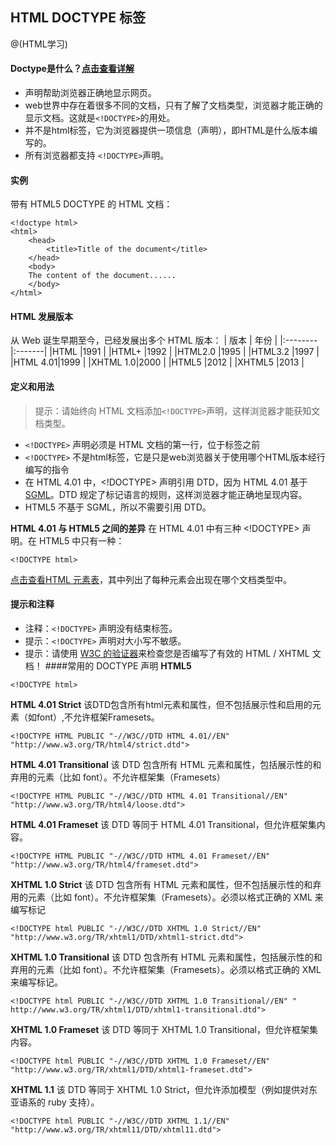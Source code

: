 
##  HTML DOCTYPE 标签

@(HTML学习)

#### Doctype是什么？[点击查看详解](http://baike.baidu.com/link?url=m22fNdtgIp-_H25sPY4D-29MqjQAZ1Ei3WOXvNCs1ag-C-9aQwLLmoQ0XDP4M-MTiMbEOAisya8kyIZjrQCLR_)
* <!DOCTYPE> 声明帮助浏览器正确地显示网页。
* web世界中存在着很多不同的文档，只有了解了文档类型，浏览器才能正确的显示文档。这就是` <!DOCTYPE> `的用处。
* <!DoCTYPE>并不是html标签，它为浏览器提供一项信息（声明），即HTML是什么版本编写的。
* 所有浏览器都支持 `<!DOCTYPE>`声明。
#### 实例
带有 HTML5 DOCTYPE 的 HTML 文档：
```
<!doctype html>
<html>
	<head>
		<title>Title of the document</title>
	</head>
	<body>
	The content of the document......
	</body>
</html>
```
#### HTML 发展版本
从 Web 诞生早期至今，已经发展出多个 HTML 版本：
| 版本     | 年份 |
|:--------|:-------|
|HTML     |1991    |
|HTML+    |1992    |
|HTML2.0  |1995    |
|HTML3.2  |1997    |
|HTML 4.01|1999    |
|XHTML 1.0|2000    |
|HTML5    |2012    |
|XHTML5   |2013    |
#### 定义和用法
> 提示：请始终向 HTML 文档添加`<!DOCTYPE>`声明，这样浏览器才能获知文档类型。

* `<!DOCTYPE>` 声明必须是 HTML 文档的第一行，位于<html>标签之前
* `<!DOCTYPE>` 不是html标签，它是只是web浏览器关于使用哪个HTML版本经行编写的指令
* 在 HTML 4.01 中，<!DOCTYPE> 声明引用 DTD，因为 HTML 4.01 基于 [SGML](http://baike.baidu.com/link?url=lLkTzGmAcVG4ggZoPciTk2M-2AvOklW3wCAuVo_Z7UQ8azh2fCLTKegub_hzqccfYJwCkct7TCPvAb88DLsw9g8ygC32TxY9p-_4sCLDSfhaJd3kL9qc-2NmGvb72sgNHK-XXmukTvWWPIc4KkCEWa)。DTD 规定了标记语言的规则，这样浏览器才能正确地呈现内容。
* HTML5 不基于 SGML，所以不需要引用 DTD。

**HTML 4.01 与 HTML5 之间的差异**
在 HTML 4.01 中有三种 <!DOCTYPE> 声明。在 HTML5 中只有一种：
```
<!DOCTYPE html>
```
[点击查看HTML 元素表](http://www.w3school.com.cn/tags/html_ref_dtd.asp)，其中列出了每种元素会出现在哪个文档类型中。
#### 提示和注释
* 注释：`<!DOCTYPE>` 声明没有结束标签。
* 提示：`<!DOCTYPE>` 声明对大小写不敏感。
* 提示：请使用 [W3C 的验证器](http://validator.w3.org/)来检查您是否编写了有效的 HTML / XHTML 文档！
####常用的 DOCTYPE 声明
**HTML5**
```
<!DOCTYPE html>
```

**HTML 4.01 Strict**
该DTD包含所有html元素和属性，但不包括展示性和启用的元素（如font）,不允许框架Framesets。
```
<!DOCTYPE HTML PUBLIC "-//W3C//DTD HTML 4.01//EN" "http://www.w3.org/TR/html4/strict.dtd">
```
**HTML 4.01 Transitional**
该 DTD 包含所有 HTML 元素和属性，包括展示性的和弃用的元素（比如 font）。不允许框架集（Framesets）
```
<!DOCTYPE HTML PUBLIC "-//W3C//DTD HTML 4.01 Transitional//EN" 
"http://www.w3.org/TR/html4/loose.dtd">
```
**HTML 4.01 Frameset**
该 DTD 等同于 HTML 4.01 Transitional，但允许框架集内容。
```
<!DOCTYPE HTML PUBLIC "-//W3C//DTD HTML 4.01 Frameset//EN" 
"http://www.w3.org/TR/html4/frameset.dtd">
```
**XHTML 1.0 Strict**
该 DTD 包含所有 HTML 元素和属性，但不包括展示性的和弃用的元素（比如 font）。不允许框架集（Framesets）。必须以格式正确的 XML 来编写标记
```
<!DOCTYPE html PUBLIC "-//W3C//DTD XHTML 1.0 Strict//EN" 
"http://www.w3.org/TR/xhtml1/DTD/xhtml1-strict.dtd">
```
**XHTML 1.0 Transitional**
该 DTD 包含所有 HTML 元素和属性，包括展示性的和弃用的元素（比如 font）。不允许框架集（Framesets）。必须以格式正确的 XML 来编写标记。
```
<!DOCTYPE html PUBLIC "-//W3C//DTD XHTML 1.0 Transitional//EN" "
http://www.w3.org/TR/xhtml1/DTD/xhtml1-transitional.dtd">
```
**XHTML 1.0 Frameset**
该 DTD 等同于 XHTML 1.0 Transitional，但允许框架集内容。
```
<!DOCTYPE html PUBLIC "-//W3C//DTD XHTML 1.0 Frameset//EN" 
"http://www.w3.org/TR/xhtml1/DTD/xhtml1-frameset.dtd">
```
**XHTML 1.1**
该 DTD 等同于 XHTML 1.0 Strict，但允许添加模型（例如提供对东亚语系的 ruby 支持）。
```
<!DOCTYPE html PUBLIC "-//W3C//DTD XHTML 1.1//EN" "http://www.w3.org/TR/xhtml11/DTD/xhtml11.dtd">
```
